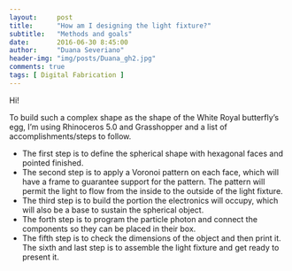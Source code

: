 ```yaml
---
layout:     post
title:      "How am I designing the light fixture?"
subtitle:   "Methods and goals"
date:       2016-06-30 8:45:00
author:     "Duana Severiano"
header-img: "img/posts/Duana_gh2.jpg"
comments: true
tags: [ Digital Fabrication ]
---
```


Hi!

To build such a complex shape as the shape of the White Royal butterfly’s egg, I’m using Rhinoceros 5.0 and Grasshopper and a list of accomplishments/steps to follow. 
-	The first step is to define the spherical shape with hexagonal faces and pointed finished. 
-	The second step is to apply a Voronoi pattern on each face, which will have a frame to guarantee support for the pattern. The pattern will permit the light to flow from the inside to the outside of the light fixture. 
-	The third step is to build the portion the electronics will occupy, which will also be a base to sustain the spherical object. 
-	The forth step is to program the particle photon and connect the components so they can be placed in their box. 
-	The fifth step is to check the dimensions of the object and then print it. The sixth and last step is to assemble the light fixture and get ready to present it. 
